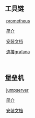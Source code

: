 ##           工具链 

​                  [prometheus]()

​                           [简介](prometheus/简介.md)

​                           [安装文档](prometheus/install.md)

​                           [连接grafana](promeetheus/graph)

​                     

##           堡垒机

​                    [jumpserver]()

​                          [简介](jumpserver/jumpserver简介.md)

​                          [安装文档](jumpserver/install.md)

​                         

​             






